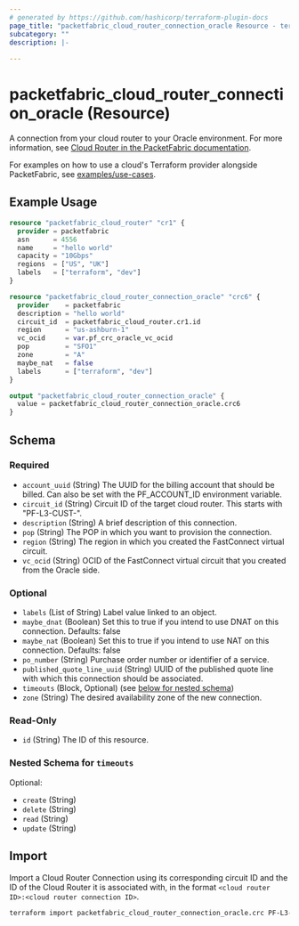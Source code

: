 ```yaml
---
# generated by https://github.com/hashicorp/terraform-plugin-docs
page_title: "packetfabric_cloud_router_connection_oracle Resource - terraform-provider-packetfabric"
subcategory: ""
description: |-
  
---
```


# packetfabric_cloud_router_connection_oracle (Resource)

A connection from your cloud router to your Oracle environment. For more information, see [Cloud Router in the PacketFabric documentation](https://docs.packetfabric.com/cr/).

For examples on how to use a cloud's Terraform provider alongside PacketFabric, see [examples/use-cases](https://github.com/PacketFabric/terraform-provider-packetfabric/tree/main/examples/use-cases).

## Example Usage

```terraform
resource "packetfabric_cloud_router" "cr1" {
  provider = packetfabric
  asn      = 4556
  name     = "hello world"
  capacity = "10Gbps"
  regions  = ["US", "UK"]
  labels   = ["terraform", "dev"]
}

resource "packetfabric_cloud_router_connection_oracle" "crc6" {
  provider    = packetfabric
  description = "hello world"
  circuit_id  = packetfabric_cloud_router.cr1.id
  region      = "us-ashburn-1"
  vc_ocid     = var.pf_crc_oracle_vc_ocid
  pop         = "SFO1"
  zone        = "A"
  maybe_nat   = false
  labels      = ["terraform", "dev"]
}

output "packetfabric_cloud_router_connection_oracle" {
  value = packetfabric_cloud_router_connection_oracle.crc6
}
```

<!-- schema generated by tfplugindocs -->
## Schema

### Required

- `account_uuid` (String) The UUID for the billing account that should be billed. Can also be set with the PF_ACCOUNT_ID environment variable.
- `circuit_id` (String) Circuit ID of the target cloud router. This starts with "PF-L3-CUST-".
- `description` (String) A brief description of this connection.
- `pop` (String) The POP in which you want to provision the connection.
- `region` (String) The region in which you created the FastConnect virtual circuit.
- `vc_ocid` (String) OCID of the FastConnect virtual circuit that you created from the Oracle side.

### Optional

- `labels` (List of String) Label value linked to an object.
- `maybe_dnat` (Boolean) Set this to true if you intend to use DNAT on this connection. Defaults: false
- `maybe_nat` (Boolean) Set this to true if you intend to use NAT on this connection. Defaults: false
- `po_number` (String) Purchase order number or identifier of a service.
- `published_quote_line_uuid` (String) UUID of the published quote line with which this connection should be associated.
- `timeouts` (Block, Optional) (see [below for nested schema](#nestedblock--timeouts))
- `zone` (String) The desired availability zone of the new connection.

### Read-Only

- `id` (String) The ID of this resource.

<a id="nestedblock--timeouts"></a>
### Nested Schema for `timeouts`

Optional:

- `create` (String)
- `delete` (String)
- `read` (String)
- `update` (String)




## Import

Import a Cloud Router Connection using its corresponding circuit ID and the ID of the Cloud Router it is associated with, in the format `<cloud router ID>:<cloud router connection ID>`.

```bash
terraform import packetfabric_cloud_router_connection_oracle.crc PF-L3-CUST-1700239:PF-L3-CON-2980512
```